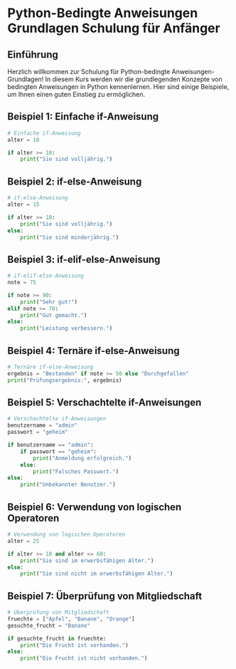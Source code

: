 # Python-Bedingte Anweisungen Grundlagen Schulung für Anfänger

## Einführung

Herzlich willkommen zur Schulung für Python-bedingte Anweisungen-Grundlagen! In diesem Kurs werden wir die grundlegenden Konzepte von bedingten Anweisungen in Python kennenlernen. Hier sind einige Beispiele, um Ihnen einen guten Einstieg zu ermöglichen.

## Beispiel 1: Einfache if-Anweisung

```python
# Einfache if-Anweisung
alter = 18

if alter >= 18:
    print("Sie sind volljährig.")
```

## Beispiel 2: if-else-Anweisung

```python
# if-else-Anweisung
alter = 15

if alter >= 18:
    print("Sie sind volljährig.")
else:
    print("Sie sind minderjährig.")
```

## Beispiel 3: if-elif-else-Anweisung

```python
# if-elif-else-Anweisung
note = 75

if note >= 90:
    print("Sehr gut!")
elif note >= 70:
    print("Gut gemacht.")
else:
    print("Leistung verbessern.")
```

## Beispiel 4: Ternäre if-else-Anweisung

```python
# Ternäre if-else-Anweisung
ergebnis = "Bestanden" if note >= 50 else "Durchgefallen"
print("Prüfungsergebnis:", ergebnis)
```

## Beispiel 5: Verschachtelte if-Anweisungen

```python
# Verschachtelte if-Anweisungen
benutzername = "admin"
passwort = "geheim"

if benutzername == "admin":
    if passwort == "geheim":
        print("Anmeldung erfolgreich.")
    else:
        print("Falsches Passwort.")
else:
    print("Unbekannter Benutzer.")
```

## Beispiel 6: Verwendung von logischen Operatoren

```python
# Verwendung von logischen Operatoren
alter = 25

if alter >= 18 and alter <= 60:
    print("Sie sind im erwerbsfähigen Alter.")
else:
    print("Sie sind nicht im erwerbsfähigen Alter.")
```

## Beispiel 7: Überprüfung von Mitgliedschaft

```python
# Überprüfung von Mitgliedschaft
fruechte = ["Apfel", "Banane", "Orange"]
gesuchte_frucht = "Banane"

if gesuchte_frucht in fruechte:
    print("Die Frucht ist vorhanden.")
else:
    print("Die Frucht ist nicht vorhanden.")
```
